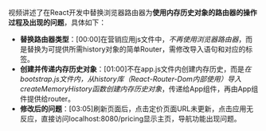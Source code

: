 

视频讲述了在React开发中替换浏览器路由器为**使用内存历史对象的路由器的操作过程及出现的问题**，具体如下：


- **替换路由器类型**：[00:00]在营销应用js文件中，*不再使用浏览器路由器*，而是替换为可提供所需history对象的简单Router，需修改导入语句和对应的标签。
- **创建并传递内存历史对象**：[01:00]不在app.js文件内创建内存历史，而是*在bootstrap.js文件内，从history库（React-Router-Dom内部使用）导入createMemoryHistory函数创建内存历史对象*，传递给App组件，再由App组件提供给router。
- **修改后的问题**：[03:05]刷新页面后，点击定价页面URL未更新，点击应用无反应，直接访问localhost:8080/pricing显示主页，导航功能出现问题。